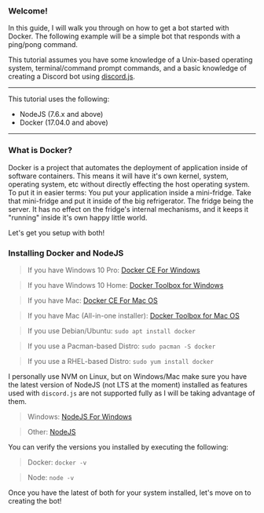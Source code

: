 ### Welcome!
In this guide, I will walk you through on how to get a bot started with Docker. The following example will be a simple bot that responds with a ping/pong command.

This tutorial assumes you have some knowledge of a Unix-based operating system, terminal/command prompt commands, and a basic knowledge of creating a Discord bot using [discord.js](https://github.com/hydrabolt/discord.js).

<hr />
This tutorial uses the following:

   - NodeJS (7.6.x and above)
   - Docker (17.04.0 and above)

<hr />

### What is Docker?
Docker is a project that automates the deployment of application inside of software containers. This means it will have it's own kernel, system, operating system, etc without directly effecting the host operating system. To put it in easier terms: You put your application inside a mini-fridge. Take that mini-fridge and put it inside of the big refrigerator. The fridge being the server. It has no effect on the fridge's internal mechanisms, and it keeps it "running" inside it's own happy little world.

</hr >

Let's get you setup with both!

### Installing Docker and NodeJS
  > If you have Windows 10 Pro: [Docker CE For Windows](https://store.docker.com/editions/community/docker-ce-desktop-windows)
  
  > If you have Windows 10 Home: [Docker Toolbox for Windows](https://www.docker.com/products/docker-toolbox)
  
  > If you have Mac: [Docker CE For Mac OS](https://store.docker.com/editions/community/docker-ce-desktop-mac)
  
  > If you have Mac (All-in-one installer): [Docker Toolbox for Mac OS](https://www.docker.com/products/docker-toolbox)

  > If you use Debian/Ubuntu: ``sudo apt install docker``

  > If you use a Pacman-based Distro: ``sudo pacman -S docker``
  
  > If you use a RHEL-based Distro: ``sudo yum install docker``
  
  

I personally use NVM on Linux, but on Windows/Mac make sure you have the latest version of NodeJS (not LTS at the moment) installed as features used with ``discord.js`` are not supported fully as I will be taking advantage of them.

  > Windows: [NodeJS For Windows](https://nodejs.org/)
  
  > Other: [NodeJS](https://nodejs.org/)

You can verify the versions you installed by executing the following:


  > Docker: ``docker -v``

  > Node: ``node -v``


Once you have the latest of both for your system installed, let's move on to creating the bot!
